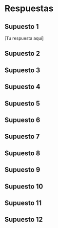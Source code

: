 # Respuestas

## Supuesto 1

[Tu respuesta aquí]

## Supuesto 2

## Supuesto 3

## Supuesto 4

## Supuesto 5

## Supuesto 6

## Supuesto 7

## Supuesto 8

## Supuesto 9

## Supuesto 10

## Supuesto 11

## Supuesto 12
